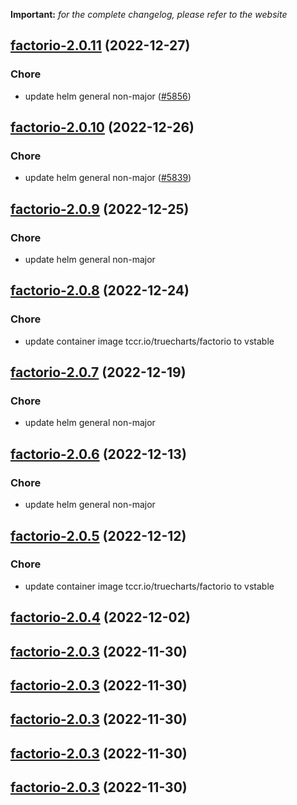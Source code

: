 **Important:**
*for the complete changelog, please refer to the website*




## [factorio-2.0.11](https://github.com/truecharts/charts/compare/factorio-2.0.10...factorio-2.0.11) (2022-12-27)

### Chore

- update helm general non-major ([#5856](https://github.com/truecharts/charts/issues/5856))
  
  


## [factorio-2.0.10](https://github.com/truecharts/charts/compare/factorioservermanager-2.0.5...factorio-2.0.10) (2022-12-26)

### Chore

- update helm general non-major ([#5839](https://github.com/truecharts/charts/issues/5839))
  
  


## [factorio-2.0.9](https://github.com/truecharts/charts/compare/factorio-2.0.8...factorio-2.0.9) (2022-12-25)

### Chore

- update helm general non-major
  
  


## [factorio-2.0.8](https://github.com/truecharts/charts/compare/factorioservermanager-2.0.4...factorio-2.0.8) (2022-12-24)

### Chore

- update container image tccr.io/truecharts/factorio to vstable
  
  


## [factorio-2.0.7](https://github.com/truecharts/charts/compare/factorioservermanager-2.0.3...factorio-2.0.7) (2022-12-19)

### Chore

- update helm general non-major
  
  


## [factorio-2.0.6](https://github.com/truecharts/charts/compare/factorio-2.0.5...factorio-2.0.6) (2022-12-13)

### Chore

- update helm general non-major
  
  


## [factorio-2.0.5](https://github.com/truecharts/charts/compare/factorio-2.0.4...factorio-2.0.5) (2022-12-12)

### Chore

- update container image tccr.io/truecharts/factorio to vstable
  
  


## [factorio-2.0.4](https://github.com/truecharts/charts/compare/factorioservermanager-2.0.2...factorio-2.0.4) (2022-12-02)




## [factorio-2.0.3](https://github.com/truecharts/charts/compare/factorio-2.0.2...factorio-2.0.3) (2022-11-30)




## [factorio-2.0.3](https://github.com/truecharts/charts/compare/factorio-2.0.2...factorio-2.0.3) (2022-11-30)




## [factorio-2.0.3](https://github.com/truecharts/charts/compare/factorio-2.0.2...factorio-2.0.3) (2022-11-30)




## [factorio-2.0.3](https://github.com/truecharts/charts/compare/factorio-2.0.2...factorio-2.0.3) (2022-11-30)




## [factorio-2.0.3](https://github.com/truecharts/charts/compare/factorio-2.0.2...factorio-2.0.3) (2022-11-30)




